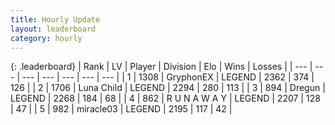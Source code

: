 ```yaml
---
title: Hourly Update
layout: leaderboard
category: hourly
---
```


{: .leaderboard}
| Rank | LV | Player | Division | Elo | Wins | Losses |
| --- | --- | --- | --- | --- | --- | --- |
| <span data-change="0">1</span> | 1308 | <span title="ID: 315148">GryphonEX</span> | LEGEND | <span data-change="0">2362</span> | <span data-change="0">374</span> | <span data-change="0">126</span> |
| <span data-change="0">2</span> | 1706 | <span title="ID: 164871">Luna Child</span> | LEGEND | <span data-change="0">2294</span> | <span data-change="0">280</span> | <span data-change="0">113</span> |
| <span data-change="0">3</span> | 894 | <span title="ID: 337810">Dregun</span> | LEGEND | <span data-change="0">2268</span> | <span data-change="0">184</span> | <span data-change="0">68</span> |
| <span data-change="0">4</span> | 862 | <span title="ID: 66144">R U N A W A Y</span> | LEGEND | <span data-change="0">2207</span> | <span data-change="0">128</span> | <span data-change="0">47</span> |
| <span data-change="0">5</span> | 982 | <span title="ID: 416373">miracle03</span> | LEGEND | <span data-change="0">2195</span> | <span data-change="0">117</span> | <span data-change="0">42</span> |